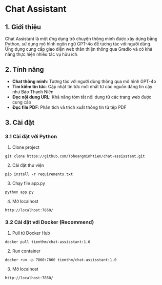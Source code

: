 # Chat Assistant

## 1. Giới thiệu
Chat Assistant là một ứng dụng trò chuyện thông minh được xây dựng bằng Python, sử dụng mô hình ngôn ngữ GPT-4o để tương tác với người dùng. Ứng dụng cung cấp giao diện web thân thiện thông qua Gradio và có khả năng thực hiện nhiều tác vụ hữu ích.

## 2. Tính năng
- **Chat thông minh**: Tương tác với người dùng thông qua mô hình GPT-4o
- **Tìm kiếm tin tức**: Cập nhật tin tức mới nhất từ các nguồn đáng tin cậy như Báo Thanh Niên
- **Đọc nội dung URL**: Khả năng tóm tắt nội dung từ các trang web được cung cấp
- **Đọc file PDF**: Phân tích và trích xuất thông tin từ tệp PDF

## 3. Cài đặt
### 3.1 Cài đặt với Python

1. Clone project

```console
git clone https://github.com/Tohoangminhtien/chat-assisstant.git
```

2. Cài đặt thư viện

```console
pip install -r requirements.txt
```

3. Chạy file app.py

```console
python app.py
```

4. Mở localhost
```console
http://localhost:7860/
```

### 3.2 Cài đặt với Docker (Recommend)
1. Pull từ Docker Hub
```console
docker pull tienthm/chat-assisstant:1.0
```
2. Run container
```console
docker run -p 7860:7860 tienthm/chat-assisstant:1.0
```

3. Mở localhost
```console
http://localhost:7860/
```